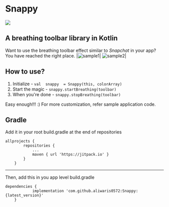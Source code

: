 
# Snappy
 
[![](https://jitpack.io/v/aliwaris0572/Snappy.svg)](https://jitpack.io/#aliwaris0572/Snappy)

## A breathing toolbar library in Kotlin
Want to use the breathing toolbar effect similar to *Snapchat* in your app?  You have reached the right place.
|![sample1](https://github.com/aliwaris0572/Snappy/blob/dev/app/art/BreathingToolbar.gif)|  ![sample2](https://github.com/aliwaris0572/Snappy/blob/dev/app/art/BreathingToolbar2.gif)|


## How to use?

 1. Initialize - `val  snappy  = Snappy(this, colorArray)`
 2. Start the magic - `snappy.startBreathing(toolbar)`
 3. When you're done - `snappy.stopBreathing(toolbar)`
 
Easy enough!!! :)
For more customization, refer sample application code.

## Gradle
Add it in your root build.gradle at the end of repositories

    allprojects {
		    repositories {
			    ...
			    maven { url 'https://jitpack.io' }
		    }
	    }
  
---------------------------------------------------------------

Then, add this in you app level build.gradle

    dependencies {
	            implementation 'com.github.aliwaris0572:Snappy:{latest_version}'
	    }
